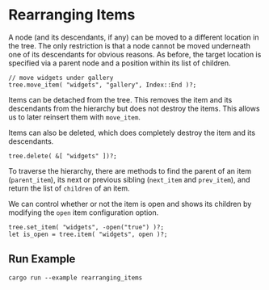 # Rearranging Items

A node (and its descendants, if any) can be moved to a different location in the
tree. The only restriction is that a node cannot be moved underneath one of its
descendants for obvious reasons. As before, the target location is specified via
a parent node and a position within its list of children.

```rust,no_run
// move widgets under gallery
tree.move_item( "widgets", "gallery", Index::End )?;
```

Items can be detached from the tree. This removes the item and its descendants
from the hierarchy but does not destroy the items. This allows us to later
reinsert them with `move_item`.

Items can also be deleted, which does completely destroy the item and its
descendants.

```rust,no_run
tree.delete( &[ "widgets" ])?;
```

To traverse the hierarchy, there are methods to find the parent of an item
(`parent_item`), its next or previous sibling (`next_item` and `prev_item`), and
return the list of `children` of an item.

We can control whether or not the item is open and shows its children by
modifying the `open` item configuration option.

```rust,no_run
tree.set_item( "widgets", -open("true") )?;
let is_open = tree.item( "widgets", open )?;
```

## Run Example

`cargo run --example rearranging_items`
